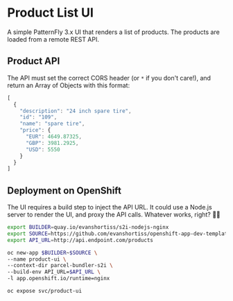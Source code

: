 # Product List UI

A simple PatternFly 3.x UI that renders a list of products. The products are
loaded from a remote REST API.

## Product API

The API must set the correct CORS header (or `*` if you don't care!), and
return an Array of Objects with this format:

```js
[
  {
    "description": "24 inch spare tire",
    "id": "109",
    "name": "spare tire",
    "price": {
      "EUR": 4649.87325,
      "GBP": 3981.2925,
      "USD": 5550
    }
  }
]
```

## Deployment on OpenShift

The UI requires a build step to inject the API URL. It could use a Node.js
server to render the UI, and proxy the API calls. Whatever works, right? 🤷‍♂️

```bash
export BUILDER=quay.io/evanshortiss/s2i-nodejs-nginx
export SOURCE=https://github.com/evanshortiss/openshift-app-dev-templates
export API_URL=http://api.endpoint.com/products

oc new-app $BUILDER~$SOURCE \
--name product-ui \
--context-dir parcel-bundler-s2i \
--build-env API_URL=$API_URL \
-l app.openshift.io/runtime=nginx

oc expose svc/product-ui
```
